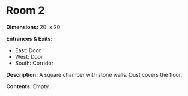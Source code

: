 # Room 2

**Dimensions:** 20' x 20'

**Entrances & Exits:**
- East: Door
- West: Door
- South: Corridor

**Description:**
A square chamber with stone walls. Dust covers the floor.

**Contents:**
Empty.